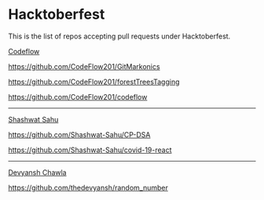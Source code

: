 # Hacktoberfest
This is the list of repos accepting pull requests under Hacktoberfest.

[Codeflow](https://www.github.com/codeflow201)

https://github.com/CodeFlow201/GitMarkonics

https://github.com/CodeFlow201/forestTreesTagging

https://github.com/CodeFlow201/codeflow
<hr>

[Shashwat Sahu](https://github.com/Shashwat-Sahu)

https://github.com/Shashwat-Sahu/CP-DSA


https://github.com/Shashwat-Sahu/covid-19-react
<hr>

[Devyansh Chawla](https://github.com/thedevyansh)

https://github.com/thedevyansh/random_number

